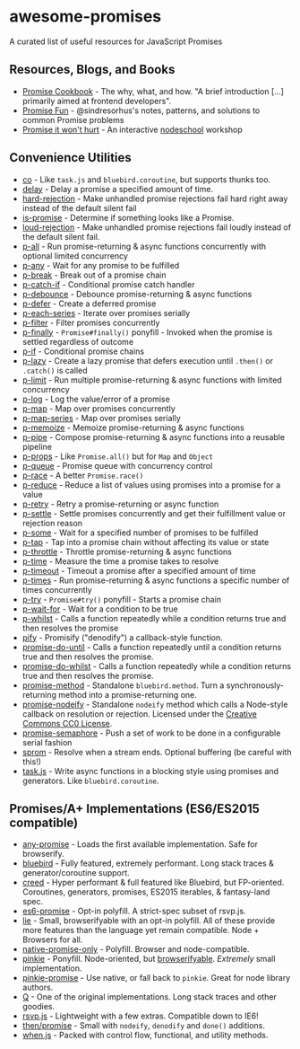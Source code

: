 # awesome-promises

A curated list of useful resources for JavaScript Promises

## Resources, Blogs, and Books

- [Promise Cookbook](https://github.com/mattdesl/promise-cookbook) - The why, what, and how. "A brief introduction [...] primarily aimed at frontend developers".
- [Promise Fun](https://github.com/sindresorhus/promise-fun) - @sindresorhus's notes, patterns, and solutions to common Promise problems
- [Promise it won't hurt](https://github.com/stevekane/promise-it-wont-hurt) - An interactive [nodeschool](https://nodeschool.io/) workshop

## Convenience Utilities

- [co](https://github.com/tj/co) - Like `task.js` and `bluebird.coroutine`, but supports thunks too.
- [delay](https://github.com/sindresorhus/delay) - Delay a promise a specified amount of time.
- [hard-rejection](https://github.com/sindresorhus/hard-rejection) - Make unhandled promise rejections fail hard right away instead of the default silent fail
- [is-promise](https://github.com/then/is-promise) - Determine if something looks like a Promise.
- [loud-rejection](https://github.com/sindresorhus/loud-rejection) - Make unhandled promise rejections fail loudly instead of the default silent fail.
- [p-all](https://github.com/sindresorhus/p-all) - Run promise-returning & async functions concurrently with optional limited concurrency
- [p-any](https://github.com/sindresorhus/p-any) - Wait for any promise to be fulfilled
- [p-break](https://github.com/sindresorhus/p-break) - Break out of a promise chain
- [p-catch-if](https://github.com/sindresorhus/p-catch-if) - Conditional promise catch handler
- [p-debounce](https://github.com/sindresorhus/p-debounce) - Debounce promise-returning & async functions
- [p-defer](https://github.com/sindresorhus/p-defer) - Create a deferred promise
- [p-each-series](https://github.com/sindresorhus/p-each-series) - Iterate over promises serially
- [p-filter](https://github.com/sindresorhus/p-filter) - Filter promises concurrently
- [p-finally](https://github.com/sindresorhus/p-finally) - `Promise#finally()` ponyfill - Invoked when the promise is settled regardless of outcome
- [p-if](https://github.com/sindresorhus/p-if) - Conditional promise chains
- [p-lazy](https://github.com/sindresorhus/p-lazy) - Create a lazy promise that defers execution until `.then()` or `.catch()` is called
- [p-limit](https://github.com/sindresorhus/p-limit) - Run multiple promise-returning & async functions with limited concurrency
- [p-log](https://github.com/sindresorhus/p-log) - Log the value/error of a promise
- [p-map](https://github.com/sindresorhus/p-map) - Map over promises concurrently
- [p-map-series](https://github.com/sindresorhus/p-map-series) - Map over promises serially
- [p-memoize](https://github.com/sindresorhus/p-memoize) - Memoize promise-returning & async functions
- [p-pipe](https://github.com/sindresorhus/p-pipe) - Compose promise-returning & async functions into a reusable pipeline
- [p-props](https://github.com/sindresorhus/p-props) - Like `Promise.all()` but for `Map` and `Object`
- [p-queue](https://github.com/sindresorhus/p-queue) - Promise queue with concurrency control
- [p-race](https://github.com/sindresorhus/p-race) - A better `Promise.race()`
- [p-reduce](https://github.com/sindresorhus/p-reduce) - Reduce a list of values using promises into a promise for a value
- [p-retry](https://github.com/sindresorhus/p-retry) - Retry a promise-returning or async function
- [p-settle](https://github.com/sindresorhus/p-settle) - Settle promises concurrently and get their fulfillment value or rejection reason
- [p-some](https://github.com/sindresorhus/p-some) - Wait for a specified number of promises to be fulfilled
- [p-tap](https://github.com/sindresorhus/p-tap) - Tap into a promise chain without affecting its value or state
- [p-throttle](https://github.com/sindresorhus/p-throttle) - Throttle promise-returning & async functions
- [p-time](https://github.com/sindresorhus/p-time) - Measure the time a promise takes to resolve
- [p-timeout](https://github.com/sindresorhus/p-timeout) - Timeout a promise after a specified amount of time
- [p-times](https://github.com/sindresorhus/p-times) - Run promise-returning & async functions a specific number of times concurrently
- [p-try](https://github.com/sindresorhus/p-try) - `Promise#try()` ponyfill - Starts a promise chain
- [p-wait-for](https://github.com/sindresorhus/p-wait-for) - Wait for a condition to be true
- [p-whilst](https://github.com/sindresorhus/p-whilst) - Calls a function repeatedly while a condition returns true and then resolves the promise
- [pify](https://github.com/sindresorhus/pify) - Promisify ("denodify") a callback-style function.
- [promise-do-until](https://github.com/busterc/promise-do-until) - Calls a function repeatedly until a condition returns true and then resolves the promise.
- [promise-do-whilst](https://github.com/busterc/promise-do-whilst) - Calls a function repeatedly while a condition returns true and then resolves the promise.
- [promise-method](https://github.com/wbinnssmith/promise-method) - Standalone `bluebird.method`. Turn a synchronously-returning method into a promise-returning one.
- [promise-nodeify](https://github.com/kevinoid/promise-nodeify) - Standalone `nodeify` method which calls a Node-style callback on resolution or rejection. Licensed under the [Creative Commons CC0 License](https://creativecommons.org/publicdomain/zero/1.0/).
- [promise-semaphore](https://github.com/samccone/promise-semaphore) - Push a set of work to be done in a configurable serial fashion
- [sprom](https://github.com/then/sprom) - Resolve when a stream ends. Optional buffering (be careful with this!)
- [task.js](https://github.com/mozilla/task.js) - Write async functions in a blocking style using promises and generators. Like `bluebird.coroutine`.

## Promises/A+ Implementations (ES6/ES2015 compatible)

- [any-promise](https://github.com/kevinbeaty/any-promise) - Loads the first available implementation. Safe for browserify.
- [bluebird](https://github.com/petkaantonov/bluebird) - Fully featured, extremely performant. Long stack traces & generator/coroutine support.
- [creed](https://github.com/briancavalier/creed) - Hyper performant & full featured like Bluebird, but FP-oriented. Coroutines, generators, promises, ES2015 iterables, & fantasy-land spec.
- [es6-promise](https://github.com/stefanpenner/es6-promise) - Opt-in polyfill. A strict-spec subset of rsvp.js.
- [lie](https://github.com/calvinmetcalf/lie) - Small, browserifyable with an opt-in polyfill. All of these provide more features than the language yet remain compatible. Node + Browsers for all.
- [native-promise-only](https://github.com/getify/native-promise-only) - Polyfill. Browser and node-compatible.
- [pinkie](https://github.com/floatdrop/pinkie) - Ponyfill. Node-oriented, but [browserifyable](https://github.com/substack/node-browserify). *Extremely* small implementation.
- [pinkie-promise](https://github.com/floatdrop/pinkie-promise) - Use native, or fall back to `pinkie`. Great for node library authors.
- [Q](https://github.com/kriskowal/q) - One of the original implementations. Long stack traces and other goodies.
- [rsvp.js](https://github.com/tildeio/rsvp.js) - Lightweight with a few extras. Compatible down to IE6!
- [then/promise](https://github.com/then/promise) - Small with `nodeify`, `denodify` and `done()` additions.
- [when.js](https://github.com/cujojs/when) - Packed with control flow, functional, and utility methods.
